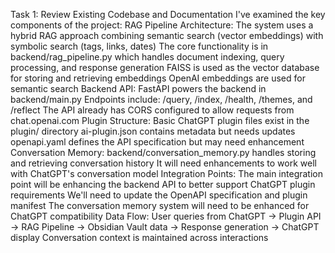 Task 1: Review Existing Codebase and Documentation
I've examined the key components of the project:
RAG Pipeline Architecture:
The system uses a hybrid RAG approach combining semantic search (vector embeddings) with symbolic search (tags, links, dates)
The core functionality is in backend/rag_pipeline.py which handles document indexing, query processing, and response generation
FAISS is used as the vector database for storing and retrieving embeddings
OpenAI embeddings are used for semantic search
Backend API:
FastAPI powers the backend in backend/main.py
Endpoints include: /query, /index, /health, /themes, and /reflect
The API already has CORS configured to allow requests from chat.openai.com
Plugin Structure:
Basic ChatGPT plugin files exist in the plugin/ directory
ai-plugin.json contains metadata but needs updates
openapi.yaml defines the API specification but may need enhancement
Conversation Memory:
backend/conversation_memory.py handles storing and retrieving conversation history
It will need enhancements to work well with ChatGPT's conversation model
Integration Points:
The main integration point will be enhancing the backend API to better support ChatGPT plugin requirements
We'll need to update the OpenAPI specification and plugin manifest
The conversation memory system will need to be enhanced for ChatGPT compatibility
Data Flow:
User queries from ChatGPT → Plugin API → RAG Pipeline → Obsidian Vault data → Response generation → ChatGPT display
Conversation context is maintained across interactions